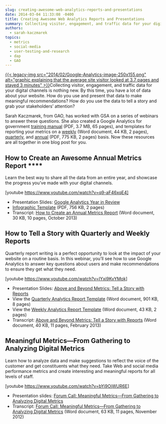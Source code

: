```yaml
---
slug: creating-awesome-web-analytics-reports-and-presentations
date: 2014-03-04 11:33:08 -0400
title: Creating Awesome Web Analytics Reports and Presentations
summary: Collecting visitor, engagement, and traffic data for your digital channels is nothing new. By this time, you have a lot of data about your website. How do you use and present that data to make meaningful recommendations?
authors:
  - sarah-kaczmarek
topics:
  - metrics
  - social-media
  - user-testing-and-research
  - dap
  - GAO
---
```


[{{< legacy-img src="2014/02/Google-Analytics-image-250x155.png" alt="graphic explaining that the average site visitor looked at 3.7 pages and stayed 3 minutes" >}}](https://s3.amazonaws.com/digitalgov/_legacy-img/2014/02/Google-Analytics-image.png)Collecting visitor, engagement, and traffic data for your digital channels is nothing new. By this time, you have a lot of data about your website. How do you use and present that data to make meaningful recommendations? How do you use the data to tell a story and grab your stakeholders’ attention?

Sarah Kaczmarek, from GAO, has worked with GSA on a series of webinars to answer these questions. She also created a Google Analytics for government [training manual](https://s3.amazonaws.com/digitalgov/_legacy-img/2014/05/2ND_EDITION__GOOGLE_ANALYTICS_FOR_GOVERNMENT_TRAINING_MANUAL-4.pdf) (PDF, 3.7 MB, 65 pages), and templates for reporting your metrics on a [weekly](https://s3.amazonaws.com/digitalgov/_legacy-img/2014/03/google-analytics-sample-weekly-report.docx) (Word document, 44 KB, 2 pages), [quarterly](https://s3.amazonaws.com/digitalgov/_legacy-img/2014/03/google-analytics-sample-quarterly-report.docx), and [annual](https://s3.amazonaws.com/digitalgov/_legacy-img/2014/03/google-analytics-template.pdf) (PDF, 775 KB, 2 pages) basis. Now these resources are all together in one blog post for you.

## How to Create an Awesome Annual Metrics Report ****

Learn the best way to share all the data from an entire year, and showcase the progress you’ve made with your digital channels.

[youtube https://www.youtube.com/watch?v=q9-aF46xqE4]
  
[
  ](http://www.youtube.com/watch?v=q9-aF46xqE4) 

  * Presentation Slides: [Google Analytics Year in Review](http://prezi.com/wy2flvzotlos/google-analytics-year-in-review-for-gsa/?utm_campaign=share&utm_medium=copy)
  * [Infographic Template](https://s3.amazonaws.com/digitalgov/_legacy-img/2014/03/google-analytics-template.pdf) (PDF, 756 KB, 2 pages)
  * Transcript: [How to Create an Annual Metrics Report](https://s3.amazonaws.com/digitalgov/_legacy-img/2014/03/how-to-create-an-annual-report-transcript.docx) (Word document, 30 KB, 10 pages, October 2013)

## **How to Tell a Story with Quarterly and Weekly Reports** 

Quarterly report writing is a perfect opportunity to look at the impact of your website on a routine basis. In this webinar, you’ll see how to use Google Analytics to answer key questions about users and make recommendations to ensure they get what they need.

[youtube https://www.youtube.com/watch?v=IYxi9KvYMok]
  
[
  ](http://www.youtube.com/watch?v=IYxi9KvYMok) 

  * Presentation Slides: [Above and Beyond Metrics: Tell a Story with Reports](http://prezi.com/gn9m4ens8fua/above-beyond-metrics-tell-a-story-with-reports)
  * View the [Quarterly Analytics Report Template](https://s3.amazonaws.com/digitalgov/_legacy-img/2014/03/google-analytics-sample-quarterly-report.docx) (Word document, 901 KB, 8 pages)
  * View the [Weekly Analytics Report Template](https://s3.amazonaws.com/digitalgov/_legacy-img/2014/03/google-analytics-sample-weekly-report.docx) (Word document, 43 KB, 2 pages)
  * Transcript: [Above and Beyond Metrics: Tell a Story with Reports](https://s3.amazonaws.com/digitalgov/_legacy-img/2014/03/beyond-metrics-transcript.docx) (Word document, 40 KB, 11 pages, February 2013)

## Meaningful Metrics—From Gathering to Analyzing Digital Metrics

Learn how to analyze data and make suggestions to reflect the voice of the customer and get constituents what they need. Take Web and social media performance metrics and create interesting and meaningful reports for all levels of staff.

[youtube https://www.youtube.com/watch?v=bYi9OjWUR6E]
  
[
  ](http://www.youtube.com/watch?v=bYi9OjWUR6E) 

  * Presentation slides: [Forum Call: Meaningful Metrics—From Gathering to Analyzing Digital Metrics](http://prezi.com/xpbsiej32l1s/metrics-progress/)
  * Transcript: [Forum Call: Meaningful Metrics—From Gathering to Analyzing Digital Metrics](https://s3.amazonaws.com/digitalgov/_legacy-img/2014/03/forum-call-meaningful-metrics-transcript.docx) (Word document, 63 KB, 11 pages, November 2012)